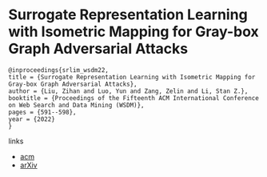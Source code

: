 # Surrogate Representation Learning with Isometric Mapping for Gray-box Graph Adversarial Attacks

```
@inproceedings{srlim_wsdm22,
title = {Surrogate Representation Learning with Isometric Mapping for Gray-box Graph Adversarial Attacks},
author = {Liu, Zihan and Luo, Yun and Zang, Zelin and Li, Stan Z.},
booktitle = {Proceedings of the Fifteenth ACM International Conference on Web Search and Data Mining (WSDM)},
pages = {591--598},
year = {2022}
}
```

links
- [acm](https://dl.acm.org/doi/10.1145/3488560.3498481)
- [arXiv](https://arxiv.org/abs/2110.10482)

